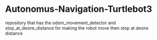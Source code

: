 # Autonomus-Navigation-Turtlebot3   


repository that has the odom_movement_detector and stop_at_desire_distance for making the robot move then stop at desire distance 
